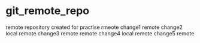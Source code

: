 # git_remote_repo
remote repository created for practise
rmeote change1
remote change2 local
remote change3 remote
remote change4 local
remote change5 remote
